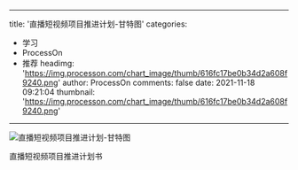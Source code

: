 
---
title: '直播短视频项目推进计划-甘特图'
categories: 
 - 学习
 - ProcessOn
 - 推荐
headimg: 'https://img.processon.com/chart_image/thumb/616fc17be0b34d2a608f9240.png'
author: ProcessOn
comments: false
date: 2021-11-18 09:21:04
thumbnail: 'https://img.processon.com/chart_image/thumb/616fc17be0b34d2a608f9240.png'
---

<div>   
<img class="thumb" alt="直播短视频项目推进计划-甘特图" src="https://img.processon.com/chart_image/thumb/616fc17be0b34d2a608f9240.png" referrerpolicy="no-referrer">
<p>直播短视频项目推进计划书</p>  
</div>
            